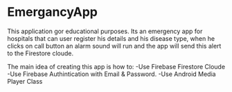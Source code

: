 # EmergancyApp

This application gor educational purposes.
Its an emergency app for hospitals that can user register his details and his disease type, when he clicks on call button an alarm sound will run and the app will send this alert to the Firestore cloude.

The main idea of creating this app is how to:
-Use Firebase Firestore Cloude
-Use Firebase Authintication with Email & Password.
-Use Android Media Player Class
